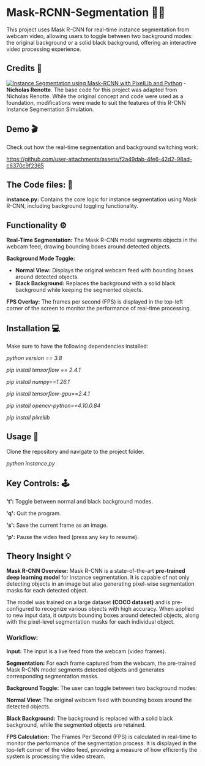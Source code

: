 # Mask-RCNN-Segmentation 🎥🎨
This project uses Mask R-CNN for real-time instance segmentation from webcam video, allowing users to toggle between two background modes: the original background or a solid black background, offering an interactive video processing experience.

## Credits 🤖
[![Instance Segmentation using Mask-RCNN with PixelLib and Python](https://www.youtube.com/watch?v=i_-ud01wFhc.jpg)](https://www.youtube.com/watch?v=i_-ud01wFhc) - 
**Nicholas Renotte**.
The base code for this project was adapted from Nicholas Renotte. While the original concept and code were used as a foundation, modifications were made to suit the features of this R-CNN Instance Segmentation Simulation.

## Demo 🎬
Check out how the real-time segmentation and background switching work:

https://github.com/user-attachments/assets/f2a49dab-4fe6-42d2-98ad-c6370c9f2365

## The Code files: 📄
**instance.py:** Contains the core logic for instance segmentation using Mask R-CNN, including background toggling functionality.

## Functionality ⚙️

**Real-Time Segmentation:** The Mask R-CNN model segments objects in the webcam feed, drawing bounding boxes around detected objects.

**Background Mode Toggle:**
- **Normal View:** Displays the original webcam feed with bounding boxes around detected objects.
- **Black Background:** Replaces the background with a solid black background while keeping the segmented objects.

**FPS Overlay:** The frames per second (FPS) is displayed in the top-left corner of the screen to monitor the performance of real-time processing.

## Installation 💻
Make sure to have the following dependencies installed:

*python version == 3.8*

*pip install tensorflow == 2.4.1*

*pip install numpy==1.26.1*

*pip install tensorflow-gpu==2.4.1*

*pip install opencv-python==4.10.0.84*

*pip install pixellib*

## Usage 📌
Clone the repository and navigate to the project folder.

*python instance.py*

## Key Controls: 🕹️
**'t':** Toggle between normal and black background modes.

**'q':** Quit the program.

**'s':** Save the current frame as an image.

**'p':** Pause the video feed (press any key to resume).

## Theory Insight 💡
**Mask R-CNN Overview:**
Mask R-CNN is a state-of-the-art **pre-trained deep learning model** for instance segmentation. It is capable of not only detecting objects in an image but also generating pixel-wise segmentation masks for each detected object. 

The model was trained on a large dataset **(COCO dataset)** and is pre-configured to recognize various objects with high accuracy. When applied to new input data, it outputs bounding boxes around detected objects, along with the pixel-level segmentation masks for each individual object.

### Workflow:
**Input:** The input is a live feed from the webcam (video frames).

**Segmentation:** For each frame captured from the webcam, the pre-trained Mask R-CNN model segments detected objects and generates corresponding segmentation masks.

**Background Toggle:** The user can toggle between two background modes:

**Normal View:** The original webcam feed with bounding boxes around the detected objects.

**Black Background:** The background is replaced with a solid black background, while the segmented objects are retained.

**FPS Calculation:** The Frames Per Second (FPS) is calculated in real-time to monitor the performance of the segmentation process. It is displayed in the top-left corner of the video feed, providing a measure of how efficiently the system is processing the video stream.
